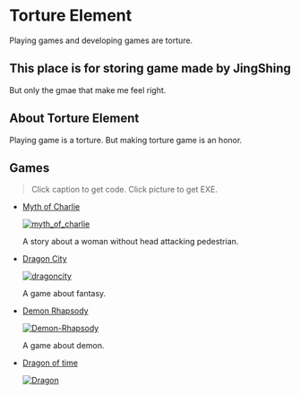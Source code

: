 # Torture Element
Playing games and developing games are torture.
## This place is for storing game made by JingShing
But only the gmae that make me feel right.
## About Torture Element
Playing game is a torture. But making torture game is an honor.
## Games
> Click caption to get code. Click picture to get EXE.

* [Myth of Charlie](Myth-of-Charlie)

  [![myth_of_charlie](https://img.itch.zone/aW1hZ2UvMTU2NjEzOS85NjM3OTU3LnBuZw==/347x500/m%2FUENI.png)](https://jingshing.itch.io/myth-of-charlie)
  
  A story about a woman without head attacking pedestrian.
* [Dragon City](https://github.com/Torture-Element/DragonCity)

  [![dragoncity](https://img.itch.zone/aW1hZ2UvMTYzNTU4Mi85ODcxMzg3LnBuZw==/347x500/25nNGS.png)](https://jingshing.itch.io/dragoncastle)

  A game about fantasy. 
* [Demon Rhapsody](https://github.com/Torture-Element/DemonRhapsody)

  [![Demon-Rhapsody](https://img.itch.zone/aW1hZ2UvMTY0OTgzNS85NzA2NjYyLnBuZw==/original/NCbvuR.png)](https://jingshing.itch.io/demonrhapsody)
  
  A game about demon.

* [Dragon of time](https://github.com/Torture-Element/DragonOfTime-ActionRPG)

  [![Dragon](https://user-images.githubusercontent.com/23427084/190965824-892bbed1-96a3-48d9-9a4a-5978e3f5ec1f.png)](https://jingshing.itch.io/dragonoftime)
